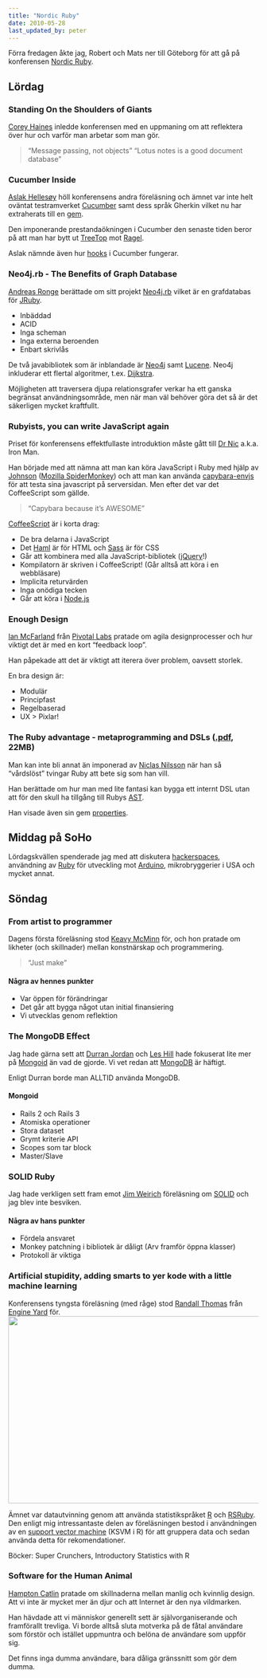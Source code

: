 ```yaml
---
title: "Nordic Ruby"
date: 2010-05-28
last_updated_by: peter
---
```

Förra fredagen åkte jag, Robert och Mats ner till Göteborg för att gå på konferensen <a href="http://nordicruby.org">Nordic Ruby</a>.
<h2 id="lrdag">Lördag</h2>
<h3 id="standing_on_the_shoulders_of_giants">Standing On the Shoulders of Giants</h3>
<a href="http://twitter.com/coreyhaines">Corey Haines</a> inledde konferensen med en uppmaning om att reflektera över hur och varför man arbetar som man gör.
<blockquote>
<p style="text-align: left;">“Message passing, not objects”
“Lotus notes is a good document database”</p>
</blockquote>
<h3 id="cucumber_inside">Cucumber Inside</h3>
<a href="http://twitter.com/aslak_hellesoy">Aslak Hellesøy</a> höll konferensens andra föreläsning och ämnet var inte helt oväntat testramverket <a href="http://cukes.info/">Cucumber</a> samt dess språk Gherkin vilket nu har extraherats till en <a href="http://rubygems.org/gems/gherkin">gem</a>.

Den imponerande prestandaökningen i Cucumber den senaste tiden beror på att man har bytt ut <a href="http://treetop.rubyforge.org/">TreeTop</a> mot <a href="http://www.complang.org/ragel/">Ragel</a>.

Aslak nämnde även hur <a href="http://wiki.github.com/aslakhellesoy/cucumber/hooks">hooks</a> i Cucumber fungerar.
<h3 id="neo4jrb_the_benefits_of_graph_database">Neo4j.rb - The Benefits of Graph Database</h3>
<a href="http://twitter.com/ronge">Andreas Ronge</a> berättade om sitt projekt <a href="http://github.com/andreasronge/neo4j">Neo4j.rb</a> vilket är en grafdatabas för <a href="http://jruby.org/">JRuby</a>.
<ul>
	<li>Inbäddad</li>
	<li>ACID</li>
	<li>Inga scheman</li>
	<li>Inga externa beroenden</li>
	<li>Enbart skrivlås</li>
</ul>
De två javabibliotek som är inblandade är <a href="http://neo4j.org/">Neo4j</a> samt <a href="http://lucene.apache.org/">Lucene</a>. Neo4j inkluderar ett flertal algoritmer, t.ex. <a href="http://en.wikipedia.org/wiki/Dijkstra%27s_algorithm">Dijkstra</a>.

Möjligheten att traversera djupa relationsgrafer verkar ha ett ganska begränsat användningsområde, men när man väl behöver göra det så är det säkerligen mycket kraftfullt.
<h3 id="rubyists_you_can_write_javascript_again">Rubyists, you can write JavaScript again</h3>
Priset för konferensens effektfullaste introduktion måste gått till <a href="http://twitter.com/drnic">Dr Nic</a> a.k.a. Iron Man.

Han började med att nämna att man kan köra JavaScript i Ruby med hjälp av <a href="http://github.com/jbarnette/johnson">Johnson</a> (<a href="http://www.mozilla.org/js/spidermonkey/">Mozilla SpiderMonkey</a>) och att man kan använda <a href="http://github.com/smparkes/capybara-envjs">capybara-envjs</a> för att testa sina javascript på serversidan. Men efter det var det CoffeeScript som gällde.
<blockquote>
<p style="text-align: left;">“Capybara because it’s AWESOME”</p>
</blockquote>
<a href="http://jashkenas.github.com/coffee-script/">CoffeeScript</a> är i korta drag:
<ul>
	<li>De bra delarna i JavaScript</li>
	<li>Det <a href="http://haml-lang.com/">Haml</a> är för HTML och <a href="http://sass-lang.com/">Sass</a> är för CSS</li>
	<li>Går att kombinera med alla JavaScript-bibliotek (<a href="http://jquery.com/">jQuery</a>!)</li>
	<li>Kompilatorn är skriven i CoffeeScript! (Går alltså att köra i en webbläsare)</li>
	<li>Implicita returvärden</li>
	<li>Inga onödiga tecken</li>
	<li>Går att köra i <a href="http://nodejs.org/">Node.js</a></li>
</ul>
<h3 id="enough_design">Enough Design</h3>
<a href="http://twitter.com/imf">Ian McFarland</a> från <a href="http://pivotallabs.com/">Pivotal Labs</a> pratade om agila designprocesser och hur viktigt det är med en kort “feedback loop”.

Han påpekade att det är viktigt att iterera över problem, oavsett storlek.

En bra design är:
<ul>
	<li>Modulär</li>
	<li>Principfast</li>
	<li>Regelbaserad</li>
	<li>UX &gt; Pixlar!</li>
</ul>
<h3 id="the_ruby_advantage_metaprogramming_and_dsls_pdf_22mb">The Ruby advantage - metaprogramming and DSLs (<a href="http://github.com/niclasnilsson/presentation_ruby_metaprog_dsls/raw/master/dsl-metaprogramming-ruby.pdf">.pdf</a>, 22MB)</h3>
Man kan inte bli annat än imponerad av <a href="http://twitter.com/niclasnilsson">Niclas Nilsson</a> när han så “vårdslöst” tvingar Ruby att bete sig som han vill.

Han berättade om hur man med lite fantasi kan bygga ett internt DSL utan att för den skull ha tillgång till Rubys <a href="http://en.wikipedia.org/wiki/Abstract_syntax_tree">AST</a>.

Han visade även sin gem <a href="http://github.com/niclasnilsson/properties">properties</a>.
<h2 id="middag_p_soho">Middag på SoHo</h2>
Lördagskvällen spenderade jag med att diskutera <a href="http://hackerspaces.org/">hackerspaces</a>, användning av <a href="http://rad.rubyforge.org/">Ruby</a> för utveckling mot <a href="http://www.arduino.cc/">Arduino</a>, mikrobryggerier i USA och mycket annat.
<h2 id="sndag">Söndag</h2>
<h3 id="from_artist_to_programmer">From artist to programmer</h3>
Dagens första föreläsning stod <a href="http://twitter.com/keavy">Keavy McMinn</a> för, och hon pratade om likheter (och skillnader) mellan konstnärskap och programmering.
<blockquote>
<p style="text-align: left;">“Just make”</p>
</blockquote>
<h4 id="ngra_av_hennes_punkter">Några av hennes punkter</h4>
<ul>
	<li>Var öppen för förändringar</li>
	<li>Det går att bygga något utan initial finansiering</li>
	<li>Vi utvecklas genom reflektion</li>
</ul>
<h3 id="the_mongodb_effect">The MongoDB Effect</h3>
Jag hade gärna sett att <a href="http://twitter.com/modetojoy">Durran Jordan</a> och <a href="http://twitter.com/leshill">Les Hill</a> hade fokuserat lite mer på <a href="http://mongoid.org/">Mongoid</a> än vad de gjorde. Vi vet redan att <a href="http://www.mongodb.org/">MongoDB</a> är häftigt.

Enligt Durran borde man ALLTID använda MongoDB.
<h4 id="mongoid">Mongoid</h4>
<ul>
	<li>Rails 2 och Rails 3</li>
	<li>Atomiska operationer</li>
	<li>Stora dataset</li>
	<li>Grymt kriterie API</li>
	<li>Scopes som tar block</li>
	<li>Master/Slave</li>
</ul>
<h3 id="solid_ruby">SOLID Ruby</h3>
Jag hade verkligen sett fram emot <a href="http://twitter.com/jimweirich">Jim Weirich</a> föreläsning om <a href="http://en.wikipedia.org/wiki/Solid_%28object-oriented_design%29">SOLID</a> och jag blev inte besviken.
<h4 id="ngra_av_hans_punkter">Några av hans punkter</h4>
<ul>
	<li>Fördela ansvaret</li>
	<li>Monkey patchning i bibliotek är dåligt (Arv framför öppna klasser)</li>
	<li>Protokoll är viktiga</li>
</ul>
<h3 id="artificial_stupidity_adding_smarts_to_yer_kode_with_a_little_machine_learning">Artificial stupidity, adding smarts to yer kode with a little machine learning</h3>
Konferensens tyngsta föreläsning (med råge) stod <a href="http://twitter.com/daksis">Randall Thomas</a> från <a href="http://www.engineyard.com/">Engine Yard</a> för.

<img class="alignnone size-full wp-image-730" title="The future is about information, not data" src="https://athega.se/system/uploads/2010/05/the_future_is_about_information.jpg" alt="" width="750" height="376" />

Ämnet var datautvinning genom att använda statistikspråket <a href="http://www.r-project.org/">R</a> och <a href="http://rubyforge.org/projects/rsruby/">RSRuby</a>. Den enligt mig intressantaste delen av föreläsningen bestod i användningen av en <a href="http://en.wikipedia.org/wiki/Support_vector_machine">support vector machine</a> (KSVM i R) för att gruppera data och sedan använda detta för rekomendationer.

Böcker: Super Crunchers, Introductory Statistics with R
<h3 id="software_for_the_human_animal">Software for the Human Animal</h3>
<a href="http://twitter.com/hcatlin">Hampton Catlin</a> pratade om skillnaderna mellan manlig och kvinnlig design. Att vi inte är mycket mer än djur och att Internet är den nya vildmarken.

Han hävdade att vi människor generellt sett är självorganiserande och framförallt trevliga. Vi borde alltså sluta motverka på de fåtal användare som förstör och istället uppmuntra och belöna de användare som uppför sig.

Det finns inga dumma användare, bara dåliga gränssnitt som gör dem dumma.
